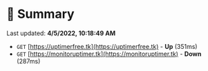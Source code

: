 # 📖 Summary
Last updated: **4/5/2022, 10:18:49 AM**

- `GET` [https://uptimerfree.tk](https://uptimerfree.tk) - **Up** (351ms)
- `GET` [https://monitoruptimer.tk](https://monitoruptimer.tk) - **Down** (287ms)
